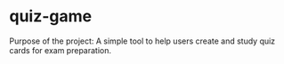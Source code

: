 # quiz-game
Purpose of the project: A simple tool to help users create and study quiz cards for exam preparation.

